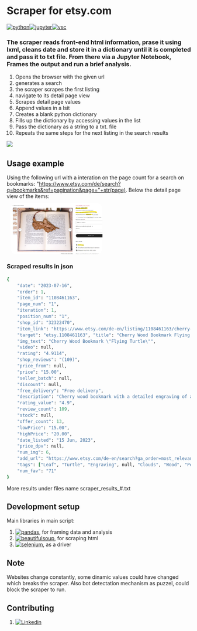 # Scraper for etsy.com
[![python][python-badge]][python-link][![jupyter][jupyter-badge]][jupyter-link][![vsc][vsc-badge]][vsc-link]
### The scraper reads front-end html information, prase it using lxml, cleans date and store it in a dictionary until it is completed and pass it to txt file. From there via a Jupyter Notebook, Frames the output and run a brief analysis. 

1. Opens the browser with the given url
2. generates a search
3. the scraper scrapes the first listing
4. navigate to its detail page view
5. Scrapes detail page values
6. Append values in a lsit
7. Creates a blank python dictionary
8. Fills up the dictionary by accessing values in the list
9. Pass the dictionary as a string to a txt. file
10. Repeats the same steps for the next listing in the search results


![](header.png)

## Usage example
Using the following url with a interation on the page count for a search on bookmarks: "https://www.etsy.com/de/search?q=bookmarks&ref=pagination&page="+str(page). Below the detail page view of the items:
<img src="example.png" height="10%" width="25%" style = "display: block;margin-left: auto;margin-right: auto;width: 50%;margin:10px;border-radius: 1rem;">

### Scraped results in json

```ruby
{
    "date": "2023-07-16", 
    "order": 1,
    "item_id": "1108461163",
    "page_num": "1", 
    "iteration": 1, 
    "position_num": "1", 
    "shop_id": "32322470", 
    "item_link": "https://www.etsy.com/de-en/listing/1108461163/cherry-wood-bookmark-flying-turtle?click_key=f82c8235ff95f0d799522d63fdb92f5b2ac470c1%3A1108461163&click_sum=b55de549&                              ga_order=most_relevantga_search_type=all&ga_view_type=gallery&ga_search_query=bookmarks&ref=search_grid-681654-1-1&frs=1", 
    "target": "etsy.1108461163", "title": "Cherry Wood Bookmark Flying Turtle",
    "img_text": "Cherry Wood Bookmark \"Flying Turtle\"", 
    "video": null,
    "rating": "4.9114", 
    "shop_reviews": "(109)", 
    "price_from": null, 
    "price": "15.00",
    "seller_batch": null,
    "discount": null,
    "free_delivery": "Free delivery",
    "description": "Cherry wood bookmark with a detailed engraving of a illustration based on a selfmade drawing with a leather lace hamp as vegan option if preferred The size of the bookmark is approximately 5 5 quot x2 5 quot x0 08 quot Every engraving is based on a selfmade traditional or digital drawing of a original made or copyright free character Except the packaging tape which is used every economically every oder is packed with 100 recycled and again recyclable materials Copyright 2021 WoodwayIllustrations by Guido Heinrich", 
    "rating_value": "4.9", 
    "review_count": 109, 
    "stock": null, 
    "offer_count": 13, 
    "lowPrice": "15.00", 
    "highPrice": "20.00", 
    "date_listed": "15 Jun, 2023", 
    "price_dpv": null, 
    "num_img": 6, 
    "add_url": "https://www.etsy.com/de-en/search?ga_order=most_relevant&ga_search_type=all&ga_view_type=gallery&ga_search_query=bookmarks&ref=return_to_search&frs=1&plkey=f82c8235ff95f0d799522d63fdb92f5b2ac470c1%3A1108461163&explicit=1&q=bookmarks", 
    "tags": ["Leaf", "Turtle", "Engraving", null, "Clouds", "Wood", "Personalized", "Tortoise", "Illustration"], 
    "num_fav": "71"
}

```
More results under files name scraper_results_#.txt
## Development setup

Main libraries in main script:

1. [![pandas][python-pandas-badge]][python-pandas-url], for framing data and analysis
2. [![beautifulsoup][python-beautifulsoup-badge]][python-beautifulsoup-url], for scraping html
3. [![selenium][python-selenium-badge]][python-selenium-url], as a driver 

## Note

Websites change constantly, some dinamic values could have changed which breaks the scraper. Also bot detectation mechanism as puzzel, could block the scraper to run.

## Contributing

1.  [![Linkedin][linkedin-badge]][linkedin-url]


<!-- Markdown link & img dfn's -->
[python-pandas-badge]: https://img.shields.io/badge/python-pandas-blue
[python-pandas-url]: https://pypi.org/project/pandas/
[python-beautifulsoup-badge]:https://img.shields.io/badge/python-beautifulsoup-green
[python-beautifulsoup-url]: https://pypi.org/project/beautifulsoup4/
[python-selenium-badge]: https://img.shields.io/badge/python-selenium-yellow
[python-selenium-url]: https://pypi.org/project/selenium/
[linkedin-badge]:https://img.shields.io/badge/LinkedIn-0077B5?style=for-the-badge&logo=linkedin&logoColor=white
[linkedin-url]:https://www.linkedin.com/in/berlangas/
[postgres-badge]:https://img.shields.io/badge/PostgreSQL-316192?style=for-the-badge&logo=postgresql&logoColor=white
[postgres-link]:https://www.postgresql.org/
[python-badge]:https://img.shields.io/badge/Python-FFD43B?style=for-the-badge&logo=python&logoColor=blue
[python-link]:https://www.python.org/
[jupyter-badge]:https://img.shields.io/badge/Jupyter-F37626.svg?&style=for-the-badge&logo=Jupyter&logoColor=white
[jupyter-link]:https://jupyter.org/
[vsc-badge]:https://img.shields.io/badge/VSCode-0078D4?style=for-the-badge&logo=visual%20studio%20code&logoColor=white
[vsc-link]:https://code.visualstudio.com/
